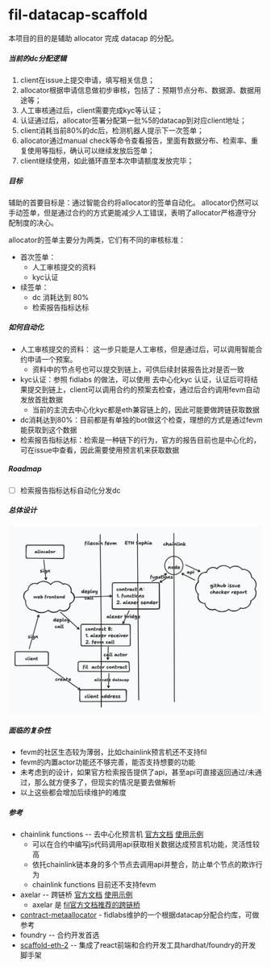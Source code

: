 # fil-datacap-scaffold

本项目的目的是辅助 allocator 完成 datacap 的分配。



##### 当前的dc分配逻辑

1. client在issue上提交申请，填写相关信息；
2. allocator根据申请信息做初步审核，包括了：预期节点分布、数据源、数据用途等；
3. 人工审核通过后，client需要完成kyc等认证；
4. 认证通过后，allocator签署分配第一批%5的datacap到对应client地址；
5. client消耗当前80%的dc后，检测机器人提示下一次签单；
6. allocator通过manual check等命令查看报告，里面有数据分布、检索率、重复使用等指标，确认可以继续发放后签单；
7. client继续使用，如此循环直至本次申请额度发放完毕；



##### 目标

辅助的首要目标是：通过智能合约将allocator的签单自动化。
allocator仍然可以手动签单，但是通过合约的方式更能减少人工错误，表明了allocator严格遵守分配制度的决心。

allocator的签单主要分为两类，它们有不同的审核标准：
- 首次签单：
    - 人工审核提交的资料 
    - kyc认证 
- 续签单：
    - dc 消耗达到 80%
    - 检索报告指标达标



##### 如何自动化

- 人工审核提交的资料： 这一步只能是人工审核，但是通过后，可以调用智能合约申请一个预案。
  - 资料中的节点号也可以提交到链上，可供后续封装报告比对是否一致
- kyc认证：参照 fidlabs 的做法，可以使用 去中心化kyc 认证，认证后可将结果提交到链上，client可以调用合约的预案去检查，通过后合约调用fevm自动发放首批数据
  - 当前的主流去中心化kyc都是eth兼容链上的，因此可能要做跨链获取数据
- dc消耗达到80%：目前都是有单独的bot做这个检查，理想的方式是通过fevm能获取到这个数据
- 检索报告指标达标：检索是一种链下的行为，官方的报告目前也是中心化的，可在issue中查看，因此需要使用预言机来获取数据



##### Roadmap

- [ ] 检索报告指标达标自动化分发dc



##### 总体设计



![arch-v1](./arch-v1.png)





##### 面临的复杂性

- fevm的社区生态较为薄弱，比如chainlink预言机还不支持fil
- fevm的内置actor功能还不够完善，能否支持想要的功能
- 未考虑到的设计，如果官方检索报告提供了api，甚至api可直接返回通过/未通过，那么就方便多了，但现实的情况是要去做解析
- 以上这些都会增加后续维护的难度



##### 参考

- chainlink functions  -- 去中心化预言机   [官方文档](https://docs.chain.link/chainlink-functions)  [使用示例](https://usechainlinkfunctions.com/)
  - 可以在合约中编写js代码调用api获取相关数据达成预言机功能，灵活性较高
  - 依托chainlink链本身的多个节点去调用api并整合，防止单个节点的欺诈行为
  - chainlink functions 目前还不支持fevm
- axelar --   跨链桥    [官方文档](https://docs.axelar.dev/)  [使用示例](https://github.com/axelarnetwork/foundry-axelar-gmp-example)
  - axelar 是 [fil官方文档推荐的跨链桥](https://docs.filecoin.io/smart-contracts/advanced/cross-chain-bridges) 
- [contract-metaallocator](https://github.com/fidlabs/contract-metaallocator) - fidlabs维护的一个根据datacap分配合约库，可做参考
- foundry -- 合约开发首选
- [scaffold-eth-2](https://github.com/scaffold-eth/scaffold-eth-2) -- 集成了react前端和合约开发工具hardhat/foundry的开发脚手架